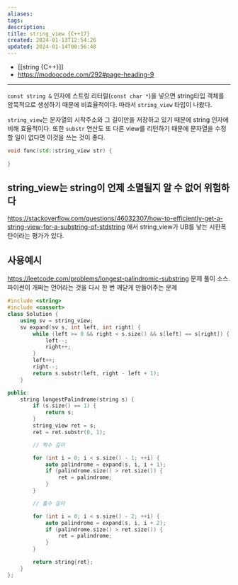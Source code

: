 ```yaml
---
aliases: 
tags: 
description:
title: string_view {C++17}
created: 2024-01-13T12:54:26
updated: 2024-01-14T00:56:48
---
```

- [[string {C++}]]
- <https://modoocode.com/292#page-heading-9>
---

`const string &` 인자에 스트링 리터럴(`const char *`)을 넣으면 string타입 객체를 암묵적으로 생성하기 때문에 비효율적이다. 따라서 `string_view` 타입이 나왔다.

`string_view`는 문자열의 시작주소와 그 길이만을 저장하고 있기 때문에 string 인자에 비해 효율적이다. 또한 `substr` 연산도 또 다른 view를 리턴하기 때문에 문자열을 수정할 일이 없다면 이것을 쓰는 것이 좋다.

```cpp
void func(std::string_view str) {
	
}
```

## string_view는 string이 언제 소멸될지 알 수 없어 위험하다

<https://stackoverflow.com/questions/46032307/how-to-efficiently-get-a-string-view-for-a-substring-of-stdstring> 에서 string_view가 UB를 낳는 시한폭탄이라는 평가가 있다.

## 사용예시

<https://leetcode.com/problems/longest-palindromic-substring> 문제 풀이 소스. 파이썬이 개쩌는 언어라는 것을 다시 한 번 깨닫게 만들어주는 문제

```cpp
#include <string>
#include <cassert>
class Solution {
    using sv = string_view;
    sv expand(sv s, int left, int right) {
        while (left >= 0 && right < s.size() && s[left] == s[right]) {
            left--;
            right++;
        }
        left++;
        right--;
        return s.substr(left, right - left + 1);
    }

public:
    string longestPalindrome(string s) {
        if (s.size() == 1) {
            return s;
        }
        string_view ret = s;
        ret = ret.substr(0, 1);

        // 짝수 길이

        for (int i = 0; i < s.size() - 1; ++i) {
            auto palindrome = expand(s, i, i + 1);
            if (palindrome.size() > ret.size()) {
                ret = palindrome;
            }
        }

        // 홀수 길이

        for (int i = 0; i < s.size() - 2; ++i) {
            auto palindrome = expand(s, i, i + 2);
            if (palindrome.size() > ret.size()) {
                ret = palindrome;
            }
        }

        return string{ret};
    }
};
```
